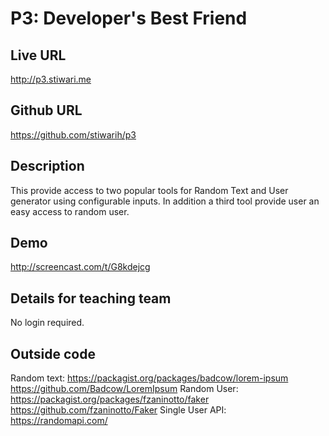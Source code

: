 # P3: Developer's Best Friend

## Live URL
<http://p3.stiwari.me>

## Github URL
<https://github.com/stiwarih/p3>

## Description
This provide access to two popular tools for Random Text and User generator using configurable inputs. In addition a third tool provide user an easy access to random user.

## Demo
<http://screencast.com/t/G8kdejcg>

## Details for teaching team
No login required.

## Outside code

Random text: https://packagist.org/packages/badcow/lorem-ipsum
             https://github.com/Badcow/LoremIpsum
Random User: https://packagist.org/packages/fzaninotto/faker
             https://github.com/fzaninotto/Faker
Single User API: https://randomapi.com/
